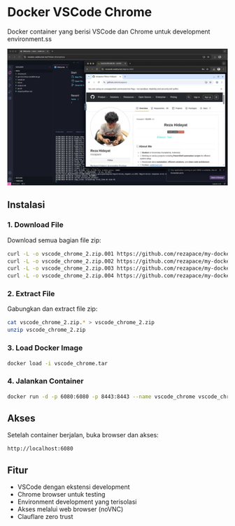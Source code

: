 # Docker VSCode Chrome

Docker container yang berisi VSCode dan Chrome untuk development environment.ss

![Demo](Demo.jpeg)

## Instalasi

### 1. Download File

Download semua bagian file zip:

```bash
curl -L -o vscode_chrome_2.zip.001 https://github.com/rezapace/my-docker/releases/download/v1.3/vscode_chrome_2.zip.001
curl -L -o vscode_chrome_2.zip.002 https://github.com/rezapace/my-docker/releases/download/v1.3/vscode_chrome_2.zip.002
curl -L -o vscode_chrome_2.zip.003 https://github.com/rezapace/my-docker/releases/download/v1.3/vscode_chrome_2.zip.003
curl -L -o vscode_chrome_2.zip.004 https://github.com/rezapace/my-docker/releases/download/v1.3/vscode_chrome_2.zip.004
```

### 2. Extract File

Gabungkan dan extract file zip:

```bash
cat vscode_chrome_2.zip.* > vscode_chrome_2.zip
unzip vscode_chrome_2.zip
```

### 3. Load Docker Image

```bash
docker load -i vscode_chrome.tar
```

### 4. Jalankan Container

```bash
docker run -d -p 6080:6080 -p 8443:8443 --name vscode_chrome vscode_chrome
```

## Akses

Setelah container berjalan, buka browser dan akses:

```
http://localhost:6080
```

## Fitur

- VSCode dengan ekstensi development
- Chrome browser untuk testing
- Environment development yang terisolasi
- Akses melalui web browser (noVNC)
- Clauflare zero trust